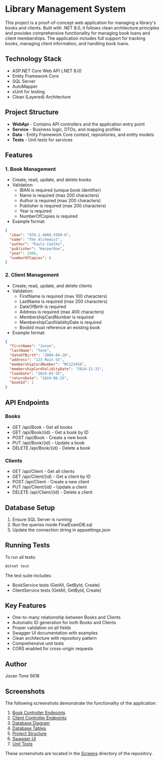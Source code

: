 # Library Management System

This project is a proof-of-concept web application for managing a library's books and clients. Built with .NET 8.0, it follows clean architecture principles and provides comprehensive functionality for managing book loans and client memberships. The application includes full support for tracking books, managing client information, and handling book loans.

## Technology Stack

- ASP.NET Core Web API (.NET 8.0)
- Entity Framework Core
- SQL Server
- AutoMapper
- xUnit for testing
- Clean (Layered) Architecture

## Project Structure

- **WebApi** - Contains API controllers and the application entry point
- **Service** - Business logic, DTOs, and mapping profiles
- **Data** - Entity Framework Core context, repositories, and entity models
- **Tests** - Unit tests for services

## Features

### 1. Book Management

- Create, read, update, and delete books
- Validation:
  - IBAN is required (unique book identifier)
  - Name is required (max 200 characters)
  - Author is required (max 200 characters)
  - Publisher is required (max 200 characters)
  - Year is required
  - NumberOfCopies is required
- Example format:

```json
{
  "iban": "978-1-4088-5589-8",
  "name": "The Alchemist",
  "author": "Paulo Coelho",
  "publisher": "HarperOne",
  "year": 1988,
  "numberOfCopies": 6
}
```

### 2. Client Management

- Create, read, update, and delete clients
- Validation:
  - FirstName is required (max 100 characters)
  - LastName is required (max 200 characters)
  - DateOfBirth is required
  - Address is required (max 400 characters)
  - MembershipCardNumber is required
  - MembershipCardValidityDate is required
  - BookId must reference an existing book
- Example format:

```json
{
  "firstName": "Jovan",
  "lastName": "Tone",
  "dateOfBirth": "2004-04-28",
  "address": "123 Main St",
  "membershipCardNumber": "MC123456",
  "membershipCardValidityDate": "2024-12-31",
  "loanDate": "2024-05-25",
  "returnDate": "2024-06-25",
  "bookId": 1
}
```

## API Endpoints

### Books

- GET /api/Book - Get all books
- GET /api/Book/{id} - Get a book by ID
- POST /api/Book - Create a new book
- PUT /api/Book/{id} - Update a book
- DELETE /api/Book/{id} - Delete a book

### Clients

- GET /api/Client - Get all clients
- GET /api/Client/{id} - Get a client by ID
- POST /api/Client - Create a new client
- PUT /api/Client/{id} - Update a client
- DELETE /api/Client/{id} - Delete a client

## Database Setup

1. Ensure SQL Server is running
2. Run the queries inside FinalExamDB.sql
3. Update the connection string in appsettings.json

## Running Tests

To run all tests:

```bash
dotnet test
```

The test suite includes:
- BookService tests (GetAll, GetById, Create)
- ClientService tests (GetAll, GetById, Create)

## Key Features

- One-to-many relationship between Books and Clients
- Automatic ID generation for both Books and Clients
- Proper validation on all fields
- Swagger UI documentation with examples
- Clean architecture with repository pattern
- Comprehensive unit tests
- CORS enabled for cross-origin requests

## Author

Jovan Tone 5618

## Screenshots

The following screenshots demonstrate the functionality of the application:

1. [Book Controller Endpoints](https://github.com/sooprim/JovanTone5618/blob/main/Screens/BookController.png)
2. [Client Controller Endpoints](https://github.com/sooprim/JovanTone5618/blob/main/Screens/ClientController.png)
3. [Database Diagram](https://github.com/sooprim/JovanTone5618/blob/main/Screens/DatabaseDiagram.png)
4. [Database Tables](https://github.com/sooprim/JovanTone5618/blob/main/Screens/DatabaseTables.png)
5. [Project Structure](https://github.com/sooprim/JovanTone5618/blob/main/Screens/ProjectStructure.png)
6. [Swagger UI](https://github.com/sooprim/JovanTone5618/blob/main/Screens/SwaggerUI.png)
7. [Unit Tests](https://github.com/sooprim/JovanTone5618/blob/main/Screens/UnitTests.png)

These screenshots are located in the [Screens](https://github.com/sooprim/JovanTone5618/tree/main/Screens) directory of the repository.